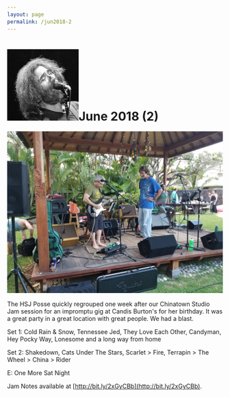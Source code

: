 ```yaml
---
layout: page
permalink: /jun2018-2
---
```

<h1><img class="ui avatar image" src="/images/jerryavatar.jpg">June 2018 (2)</h1>

<img class="ui centered fluid image" src="/images/hsj-jun-2018-2.jpg">

The HSJ Posse quickly regrouped one week after our Chinatown Studio Jam session for an impromptu gig at Candis Burton's for her birthday.  It was a great party in a great location with great people.  We had a blast. 
  
Set 1: Cold Rain & Snow, Tennessee Jed, They Love Each Other, Candyman, Hey Pocky Way, Lonesome and a long way from home

Set 2: Shakedown, Cats Under The Stars, Scarlet > Fire, Terrapin > The Wheel > China > Rider 

E: One More Sat Night 

Jam Notes available at [http://bit.ly/2xGyCBb](http://bit.ly/2xGyCBb).

